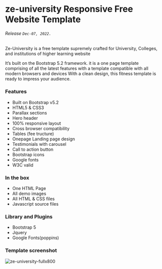 # ze-university Responsive Free Website Template

###### Release ```Dec-07, 2022.```

Ze-University is a free template supremely crafted for University, Colleges, and institutions of higher learning website

It’s built on the Bootstrap 5.2 framework. it is a one page template comprising of all the latest features with a template compatible with all modern browsers and devices With a clean design, this fitness template is ready to impress your audience.

### Features

- Built on Bootstrap v5.2
- HTML5 & CSS3
- Parallax sections
- Hero header
- 100% responsive layout
- Cross browser compatibility
- Tables (fee tructure)
- Onepage Landing page design
- Testimonials with carousel
- Call to action button
- Bootstrap icons
- Google fonts
- W3C valid


### In the box

- One HTML Page
- All demo images
- All HTML & CSS files
- Javascript source files


### Library and Plugins

- Bootstrap 5
- Jquery
- Google Fonts(poppins)

### Template screenshot 

![ze-university-fullx800](https://user-images.githubusercontent.com/11283502/206114124-2b293358-75bc-4712-9c7c-5ca2bcb4b311.jpg)

